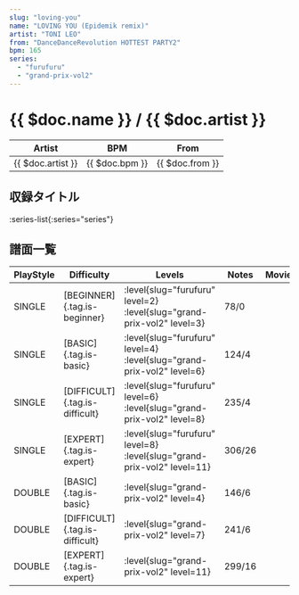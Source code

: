 ```yaml
---
slug: "loving-you"
name: "LOVING YOU (Epidemik remix)"
artist: "TONI LEO"
from: "DanceDanceRevolution HOTTEST PARTY2"
bpm: 165
series:
  - "furufuru"
  - "grand-prix-vol2"
---
```


# {{ $doc.name }} / {{ $doc.artist }}

|Artist|BPM|From|
|------|---|----|
|{{ $doc.artist }}|{{ $doc.bpm }}|{{ $doc.from }}|

## 収録タイトル

:series-list{:series="series"}

## 譜面一覧

|PlayStyle|Difficulty|Levels|Notes|Movie|
|---------|----------|------|-----|-----|
|SINGLE|[BEGINNER]{.tag.is-beginner}|<div class="field is-grouped is-grouped-multiline"> :level{slug="furufuru" level=2} :level{slug="grand-prix-vol2" level=3}</div>|78/0||
|SINGLE|[BASIC]{.tag.is-basic}|<div class="field is-grouped is-grouped-multiline"> :level{slug="furufuru" level=4} :level{slug="grand-prix-vol2" level=6}</div>|124/4||
|SINGLE|[DIFFICULT]{.tag.is-difficult}|<div class="field is-grouped is-grouped-multiline"> :level{slug="furufuru" level=6} :level{slug="grand-prix-vol2" level=8}</div>|235/4||
|SINGLE|[EXPERT]{.tag.is-expert}|<div class="field is-grouped is-grouped-multiline"> :level{slug="furufuru" level=8} :level{slug="grand-prix-vol2" level=11}</div>|306/26||
|DOUBLE|[BASIC]{.tag.is-basic}|<div class="field is-grouped is-grouped-multiline"> :level{slug="grand-prix-vol2" level=4}</div>|146/6||
|DOUBLE|[DIFFICULT]{.tag.is-difficult}|<div class="field is-grouped is-grouped-multiline"> :level{slug="grand-prix-vol2" level=7}</div>|241/6||
|DOUBLE|[EXPERT]{.tag.is-expert}|<div class="field is-grouped is-grouped-multiline"> :level{slug="grand-prix-vol2" level=11}</div>|299/16||
